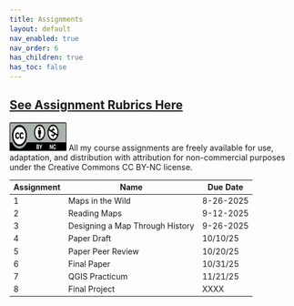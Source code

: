 ```yaml
---
title: Assignments
layout: default
nav_enabled: true
nav_order: 6
has_children: true
has_toc: false
---
```

[**See Assignment Rubrics Here**](https://docs.google.com/spreadsheets/d/1Xz9p1d8eUaYFpXk56U3pnC-jCE9EqQ_VaDry1_Xz92w/edit?usp=sharing)
------------------------------------------------------------------------

<img src="images/Cc_by-nc_icon.svg.png" alt="CC BY-NC License" width="100" height="50">
All my course assignments are freely available for use, adaptation, and distribution with attribution for non-commercial purposes under the Creative Commons CC BY-NC license. 

| Assignment | Name | Due Date     |
|-----|------|--------------|
| 1   | Maps in the Wild    | 8-26-2025|
| 2   | Reading Maps   | 9-12-2025 |
| 3   | Designing a Map Through History  | 9-26-2025  |
| 4   | Paper Draft   | 10/10/25 |
| 5   | Paper Peer Review    | 10/20/25 |
| 6   | Final Paper    | 10/31/25|
| 7   | QGIS Practicum    | 11/21/25|
| 8   | Final Project    | XXXX|

